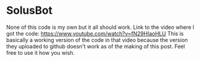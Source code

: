 # SolusBot
None of this code is my own but it all should work.
Link to the video where I got the code: https://www.youtube.com/watch?v=fN29HIaoHLU
This is basically a working version of the code in that video because the version they uploaded to github doesn't work as of the making of this post.
Feel free to use it how you wish.
